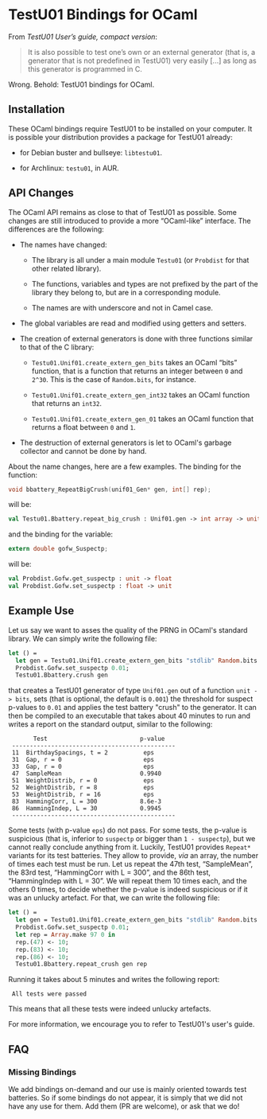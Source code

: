 TestU01 Bindings for OCaml
==========================

From *TestU01 User’s guide, compact version*:

> It is also possible to test one’s own or an external generator (that is, a
> generator that is not predefined in TestU01) very easily [...] as long as this
> generator is programmed in C.

Wrong. Behold: TestU01 bindings for OCaml.

Installation
------------

These OCaml bindings require TestU01 to be installed on your computer. It is
possible your distribution provides a package for TestU01 already:

- for Debian buster and bullseye: `libtestu01`.

- for Archlinux: `testu01`, in AUR.

API Changes
-----------

The OCaml API remains as close to that of TestU01 as possible. Some changes are
still introduced to provide a more “OCaml-like” interface. The differences are
the following:

- The names have changed:

  - The library is all under a main module `Testu01` (or `Probdist` for that
    other related library).

  - The functions, variables and types are not prefixed by the part of the
    library they belong to, but are in a corresponding module.

  - The names are with underscore and not in Camel case.

- The global variables are read and modified using getters and setters.

- The creation of external generators is done with three functions similar to
  that of the C library:

  - `Testu01.Unif01.create_extern_gen_bits` takes an OCaml “bits” function, that
    is a function that returns an integer between `0` and `2^30`. This is the
    case of `Random.bits`, for instance.

  - `Testu01.Unif01.create_extern_gen_int32` takes an OCaml function that
    returns an `int32`.

  - `Testu01.Unif01.create_extern_gen_01` takes an OCaml function that returns a
    float between `0` and `1`.

- The destruction of external generators is let to OCaml's garbage collector and
  cannot be done by hand.

About the name changes, here are a few examples. The binding for the function:

```c
void bbattery_RepeatBigCrush(unif01_Gen* gen, int[] rep);
```

will be:

```ocaml
val Testu01.Bbattery.repeat_big_crush : Unif01.gen -> int array -> unit
```

and the binding for the variable:

```c
extern double gofw_Suspectp;
```

will be:

```ocaml
val Probdist.Gofw.get_suspectp : unit -> float
val Probdist.Gofw.set_suspectp : float -> unit
```

Example Use
-----------

Let us say we want to asses the quality of the PRNG in OCaml's standard library.
We can simply write the following file:

```ocaml
let () =
  let gen = Testu01.Unif01.create_extern_gen_bits "stdlib" Random.bits in
  Probdist.Gofw.set_suspectp 0.01;
  Testu01.Bbattery.crush gen
```

that creates a TestU01 generator of type `Unif01.gen` out of a function `unit ->
bits`, sets (that is optional, the default is `0.001`) the threshold for suspect
p-values to `0.01` and applies the test battery "crush" to the generator. It can
then be compiled to an executable that takes about 40 minutes to run and writes
a report on the standard output, similar to the following:

```
       Test                          p-value
 ----------------------------------------------
 11  BirthdaySpacings, t = 2          eps
 31  Gap, r = 0                       eps
 33  Gap, r = 0                       eps
 47  SampleMean                      0.9940
 51  WeightDistrib, r = 0             eps
 52  WeightDistrib, r = 8             eps
 53  WeightDistrib, r = 16            eps
 83  HammingCorr, L = 300            8.6e-3
 86  HammingIndep, L = 30            0.9945
 ----------------------------------------------
```

Some tests (with p-value `eps`) do not pass. For some tests, the p-value is
suspicious (that is, inferior to `suspectp` or bigger than `1 - suspectp`), but
we cannot really conclude anything from it. Luckily, TestU01 provides `Repeat*`
variants for its test batteries. They allow to provide, *via* an array, the
number of times each test must be run. Let us repeat the 47th test,
“SampleMean”, the 83rd test, “HammingCorr with L = 300”, and the 86th test,
“HammingIndep with L = 30”. We will repeat them 10 times each, and the others 0
times, to decide whether the p-value is indeed suspicious or if it was an
unlucky artefact. For that, we can write the following file:

```ocaml
let () =
  let gen = Testu01.Unif01.create_extern_gen_bits "stdlib" Random.bits in
  Probdist.Gofw.set_suspectp 0.01;
  let rep = Array.make 97 0 in
  rep.(47) <- 10;
  rep.(83) <- 10;
  rep.(86) <- 10;
  Testu01.Bbattery.repeat_crush gen rep
```

Running it takes about 5 minutes and writes the following report:

```
 All tests were passed
```

This means that all these tests were indeed unlucky artefacts.

For more information, we encourage you to refer to TestU01's user's guide.

FAQ
---

### Missing Bindings

We add bindings on-demand and our use is mainly oriented towards test batteries.
So if some bindings do not appear, it is simply that we did not have any use for
them. Add them (PR are welcome), or ask that we do!
